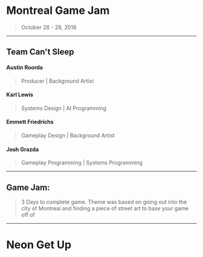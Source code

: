 # Montreal Game Jam
> October 26 - 28, 2018

---
## Team Can't Sleep

#### Austin Roorda
>Producer | Background Artist

#### Karl Lewis
>Systems Design | AI Programming

#### Emmett Friedrichs
>Gameplay Design | Background Artist

#### Josh Grazda
>Gameplay Programming | Systems Programming

---

## Game Jam:
>3 Days to complete game. Theme was based on going out into the city of Montreal and finding a piece of street art to base your game off of

---

# Neon Get Up

